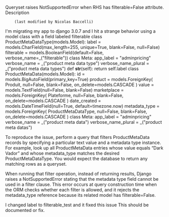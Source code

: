Queryset raises NotSupportedError when RHS has filterable=False attribute.
Description
	 
		(last modified by Nicolas Baccelli)
	 
I'm migrating my app to django 3.0.7 and I hit a strange behavior using a model class with a field labeled filterable
class ProductMetaDataType(models.Model):
	label = models.CharField(max_length=255, unique=True, blank=False, null=False)
	filterable = models.BooleanField(default=False, verbose_name=_("filterable"))
	class Meta:
		app_label = "adminpricing"
		verbose_name = _("product meta data type")
		verbose_name_plural = _("product meta data types")
	def __str__(self):
		return self.label
class ProductMetaData(models.Model):
	id = models.BigAutoField(primary_key=True)
	product = models.ForeignKey(
		Produit, null=False, blank=False, on_delete=models.CASCADE
	)
	value = models.TextField(null=False, blank=False)
	marketplace = models.ForeignKey(
		Plateforme, null=False, blank=False, on_delete=models.CASCADE
	)
	date_created = models.DateTimeField(null=True, default=timezone.now)
	metadata_type = models.ForeignKey(
		ProductMetaDataType, null=False, blank=False, on_delete=models.CASCADE
	)
	class Meta:
		app_label = "adminpricing"
		verbose_name = _("product meta data")
		verbose_name_plural = _("product meta datas")

To reproduce the issue, perform a query that filters ProductMetaData records by specifying a particular text value and a metadata type instance. For example, look up all ProductMetaData entries whose value equals “Dark Vador” and whose metadata_type matches the desired ProductMetaDataType. You would expect the database to return any matching rows as a queryset.

When running that filter operation, instead of returning results, Django raises a NotSupportedError stating that the metadata type field cannot be used in a filter clause. This error occurs at query construction time when the ORM checks whether each filter is allowed, and it rejects the metadata_type reference because its related model has filterable=False.

I changed label to filterable_test and it fixed this issue
This should be documented or fix.